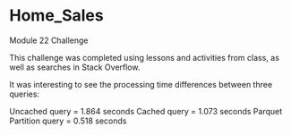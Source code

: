 # Home_Sales
Module 22 Challenge

This challenge was completed using lessons and activities from class, as well as searches in Stack Overflow.  

It was interesting to see the processing time differences between three queries:

Uncached query = 1.864 seconds
Cached query = 1.073 seconds
Parquet Partition query = 0.518 seconds
